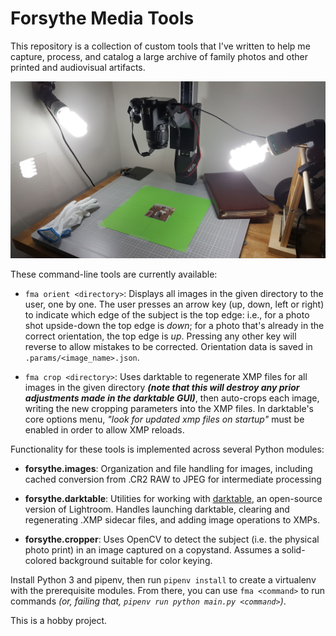 # Forsythe Media Tools

This repository is a collection of custom tools that I've written to help me capture, process, and catalog a large archive of family photos and other printed and audiovisual artifacts.

![copystand](doc/copystand.jpg)

These command-line tools are currently available:

- `fma orient <directory>`: Displays all images in the given directory to the user, one by one. The user presses an arrow key (up, down, left or right) to indicate which edge of the subject is the top edge: i.e., for a photo shot upside-down the top edge is *down*; for a photo that's already in the correct orientation, the top edge is *up*. Pressing any other key will reverse to allow mistakes to be corrected. Orientation data is saved in `.params/<image_name>.json`.

- `fma crop <directory>`: Uses darktable to regenerate XMP files for all images in the given directory _**(note that this will destroy any prior adjustments made in the darktable GUI)**_, then auto-crops each image, writing the new cropping parameters into the XMP files. In darktable's core options menu, _"look for updated xmp files on startup"_ must be enabled in order to allow XMP reloads.

Functionality for these tools is implemented across several Python modules:

- **forsythe.images**: Organization and file handling for images, including cached conversion from .CR2 RAW to JPEG for intermediate processing

- **forsythe.darktable**: Utilities for working with [darktable](https://www.darktable.org/), an open-source version of Lightroom. Handles launching darktable, clearing and regenerating .XMP sidecar files, and adding image operations to XMPs.

- **forsythe.cropper**: Uses OpenCV to detect the subject (i.e. the physical photo print) in an image captured on a copystand. Assumes a solid-colored background suitable for color keying.

Install Python 3 and pipenv, then run `pipenv install` to create a virtualenv with the prerequisite modules. From there, you can use `fma <command>` to run commands _(or, failing that, `pipenv run python main.py <command>`)_.

This is a hobby project.
